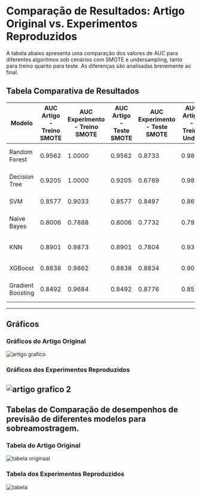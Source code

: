 # Comparação de Resultados: Artigo Original vs. Experimentos Reproduzidos

A tabela abaixo apresenta uma comparação dos valores de AUC para diferentes algoritmos sob cenários com SMOTE e undersampling, tanto para treino quanto para teste. As diferenças são analisadas brevemente ao final.

## Tabela Comparativa de Resultados

| Modelo            | AUC Artigo - Treino SMOTE | AUC Experimento - Treino SMOTE | AUC Artigo - Teste SMOTE | AUC Experimento - Teste SMOTE | AUC Artigo - Treino Under | AUC Experimento - Treino Under | AUC Artigo - Teste Under | AUC Experimento - Teste Under | Causas Prováveis                       |
|-------------------|---------------------------|--------------------------------|--------------------------|--------------------------------|----------------------------|--------------------------------|--------------------------|--------------------------------|---------------------------------------|
| Random Forest     | 0.9562                    | 1.0000                         | 0.9562                   | 0.8733                         | 0.9868                     | 1.0000                         | 0.9868                   | 0.8775                         | Overfitting e ajustes de parâmetros. |
| Decision Tree     | 0.9205                    | 1.0000                         | 0.9205                   | 0.6769                         | 0.9878                     | 1.0000                         | 0.9878                   | 0.7090                         | Alta sensibilidade aos dados.        |
| SVM               | 0.8577                    | 0.9033                         | 0.8577                   | 0.8497                         | 0.8693                     | 0.8715                         | 0.8693                   | 0.8419                         | Configuração e implementação.        |
| Naive Bayes       | 0.8006                    | 0.7888                         | 0.8006                   | 0.7732                         | 0.7970                     | 0.7783                         | 0.7970                   | 0.7729                         | Divisão e variação nos dados.        |
| KNN               | 0.8901                    | 0.9873                         | 0.8901                   | 0.7804                         | 0.9321                     | 0.9002                         | 0.9321                   | 0.7923                         | Diferenças no pré-processamento.     |
| XGBoost           | 0.8838                    | 0.9862                         | 0.8838                   | 0.8834                         | 0.9044                     | 0.9600                         | 0.9044                   | 0.8762                         | Ajustes de hiperparâmetros.          |
| Gradient Boosting | 0.8492                    | 0.9684                         | 0.8492                   | 0.8776                         | 0.8502                     | 0.8907                         | 0.8502                   | 0.8866                         | Técnicas distintas de balanceamento. |

---

## Gráficos

### Gráficos do Artigo Original
![artigo grafico](https://github.com/user-attachments/assets/4ef736c5-2af5-4d46-8c1c-e46d9318b846)

### Gráficos dos Experimentos Reproduzidos
![artigo grafico 2](https://github.com/user-attachments/assets/1bb7b878-95e1-498a-a491-d36f0a4f4bac)
---
## Tabelas de Comparação de desempenhos de previsão de diferentes modelos para sobreamostragem.

### Tabela do Artigo Original
![tabela originaal](https://github.com/user-attachments/assets/bf5659c5-f596-43a7-97a4-7e31ea84a79c)

### Tabela dos Experimentos Reproduzidos
![tabela](https://github.com/user-attachments/assets/40a1537a-caaa-4f67-b1e1-3600843e2866)

